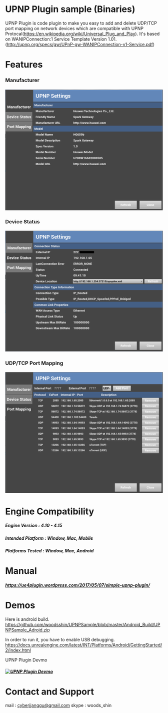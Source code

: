 ﻿# UPNP Plugin sample (Binaries)
UPNP Plugin is code plugin to make you easy to add and delete UDP/TCP port mapping on network devices which are compatible with UPNP Protocal(https://en.wikipedia.org/wiki/Universal_Plug_and_Play). It's based on WANIPConnection:1 Service Template Version 1.01.(http://upnp.org/specs/gw/UPnP-gw-WANIPConnection-v1-Service.pdf)

# Features
### Manufacturer
##### ![alt text](https://github.com/woodsshin/UPNPSample/blob/master/ScreenShot/manufacturer.png)
### Device Status 
##### ![alt text](https://github.com/woodsshin/UPNPSample/blob/master/ScreenShot/devicestatus.png)
### UDP/TCP Port Mapping
##### ![alt text](https://github.com/woodsshin/UPNPSample/blob/master/ScreenShot/portmapping.png)

# Engine Compatibility
##### Engine Version : 4.10 - 4.15 
##### Intended Platform : Window, Mac, Mobile 
##### Platforms Tested : Window, Mac, Android
 
# Manual 
##### https://ue4plugin.wordpress.com/2017/05/07/simple-upnp-plugin/

# Demos 
Here is android build.
https://github.com/woodsshin/UPNPSample/blob/master/Android_Build/UPNPSample_Adroid.zip

In order to run it, you have to enable USB debugging.
https://docs.unrealengine.com/latest/INT/Platforms/Android/GettingStarted/2/index.html

UPNP Plugin Devmo
##### [![UPNP Plugin Devmo](http://img.youtube.com/vi/_xru-Xc7Cwc/1.jpg)](https://www.youtube.com/watch?v=_xru-Xc7Cwc) 

# Contact and Support
mail : cyberjjanggu@gmail.com
skype : woods_shin

